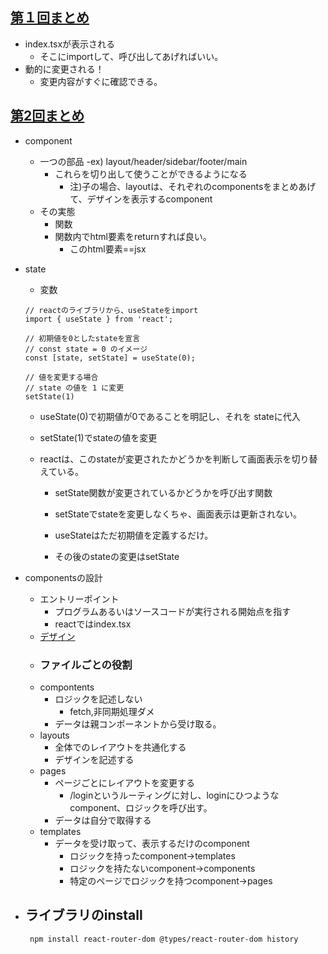 ## [第１回まとめ](https://github.com/Hiro-mackay/react-bootcamp/tree/bootcamp-1)
- index.tsxが表示される
    - そこにimportして、呼び出してあげればいい。
- 動的に変更される！
    - 変更内容がすぐに確認できる。

## [第2回まとめ](https://github.com/Hiro-mackay/react-bootcamp/tree/bootcamp-2)
- component
    - 一つの部品
        -ex) layout/header/sidebar/footer/main
        - これらを切り出して使うことができるようになる
            - 注)子の場合、layoutは、それぞれのcomponentsをまとめあげて、デザインを表示するcomponent
    - その実態
        - 関数
        - 関数内でhtml要素をreturnすれば良い。
            - このhtml要素==jsx

- state
    - 変数
    ```
    // reactのライブラリから、useStateをimport
    import { useState } from 'react';

    // 初期値を0としたstateを宣言
    // const state = 0 のイメージ
    const [state, setState] = useState(0);

    // 値を変更する場合
    // state の値を 1 に変更
    setState(1)

    ```

    - useState(0)で初期値が0であることを明記し、それを
    stateに代入
    - setState(1)でstateの値を変更

    - reactは、このstateが変更されたかどうかを判断して画面表示を切り替えている。
        - setState関数が変更されているかどうかを呼び出す関数

        - setStateでstateを変更しなくちゃ、画面表示は更新されない。
        - useStateはただ初期値を定義するだけ。
        - その後のstateの変更はsetState

- componentsの設計
    - エントリーポイント
        - プログラムあるいはソースコードが実行される開始点を指す
        - reactではindex.tsx
    - [デザイン](https://www.figma.com/file/xWjQFqQLjDZttAbUhps2EJ/?node-id=0%3A1)
    - ### ファイルごとの役割
    - compontents
        - ロジックを記述しない
            - fetch,非同期処理ダメ
        - データは親コンポーネントから受け取る。
    - layouts
        - 全体でのレイアウトを共通化する
        - デザインを記述する
    - pages
        - ページごとにレイアウトを変更する
            - /loginというルーティングに対し、loginにひつようなcomponent、ロジックを呼び出す。
        - データは自分で取得する
    - templates
        - データを受け取って、表示するだけのcomponent
            - ロジックを持ったcomponent→templates
            - ロジックを持たないcomponent→components
            - 特定のページでロジックを持つcomponent→pages

<!-- 20230804ここまで、次はフォルダ作成から -->
- ライブラリのinstall
    - 
    ```
     npm install react-router-dom @types/react-router-dom history 
     ```
     

